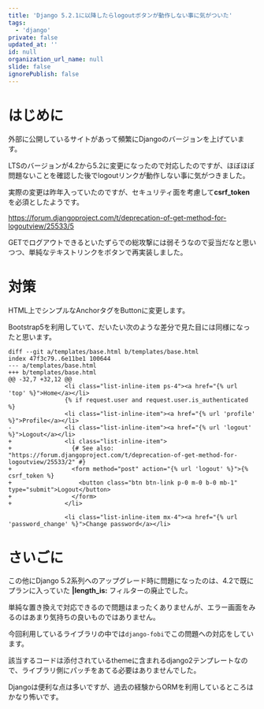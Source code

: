 ```yaml
---
title: 'Django 5.2.1に以降したらlogoutボタンが動作しない事に気がついた'
tags:
  - 'django'
private: false
updated_at: ''
id: null
organization_url_name: null
slide: false
ignorePublish: false
---
```

# はじめに

外部に公開しているサイトがあって頻繁にDjangoのバージョンを上げています。

LTSのバージョンが4.2から5.2に変更になったので対応したのですが、ほぼほぼ問題ないことを確認した後でlogoutリンクが動作しない事に気がつきました。

実際の変更は昨年入っていたのですが、セキュリティ面を考慮して**csrf_token**を必須としたようです。

https://forum.djangoproject.com/t/deprecation-of-get-method-for-logoutview/25533/5

GETでログアウトできるといたずらでの総攻撃には弱そうなので妥当だなと思いつつ、単純なテキストリンクをボタンで再実装しました。

# 対策

HTML上でシンプルなAnchorタグをButtonに変更します。

Bootstrap5を利用していて、だいたい次のような差分で見た目には同様になったと思います。

```diff:git diffによる差分
diff --git a/templates/base.html b/templates/base.html
index 47f3c79..6e11be1 100644
--- a/templates/base.html
+++ b/templates/base.html
@@ -32,7 +32,12 @@
                <li class="list-inline-item ps-4"><a href="{% url 'top' %}">Home</a></li>
                {% if request.user and request.user.is_authenticated %}
                <li class="list-inline-item"><a href="{% url 'profile' %}">Profile</a></li>
-               <li class="list-inline-item"><a href="{% url 'logout' %}">Logout</a></li>
+               <li class="list-inline-item">
+                 {# See also: "https://forum.djangoproject.com/t/deprecation-of-get-method-for-logoutview/25533/2" #}
+                 <form method="post" action="{% url 'logout' %}">{% csrf_token %}
+                   <button class="btn btn-link p-0 m-0 b-0 mb-1" type="submit">Logout</button>
+                 </form>
+               </li>

                <li class="list-inline-item mx-4"><a href="{% url 'password_change' %}">Change password</a></li>

```

# さいごに

この他にDjango 5.2系列へのアップグレード時に問題になったのは、4.2で既にプランに入っていた **|length_is:** フィルターの廃止でした。

単純な置き換えで対応できるので問題はまったくありませんが、エラー画面をみるのはあまり気持ちの良いものではありません。

今回利用しているライブラリの中では``django-fobi``でこの問題への対応をしています。

該当するコードは添付されているthemeに含まれるdjango2テンプレートなので、ライブラリ側にパッチをあてる必要はありませんでした。

Djangoは便利な点は多いですが、過去の経験からORMを利用しているところはかなり怖いです。

